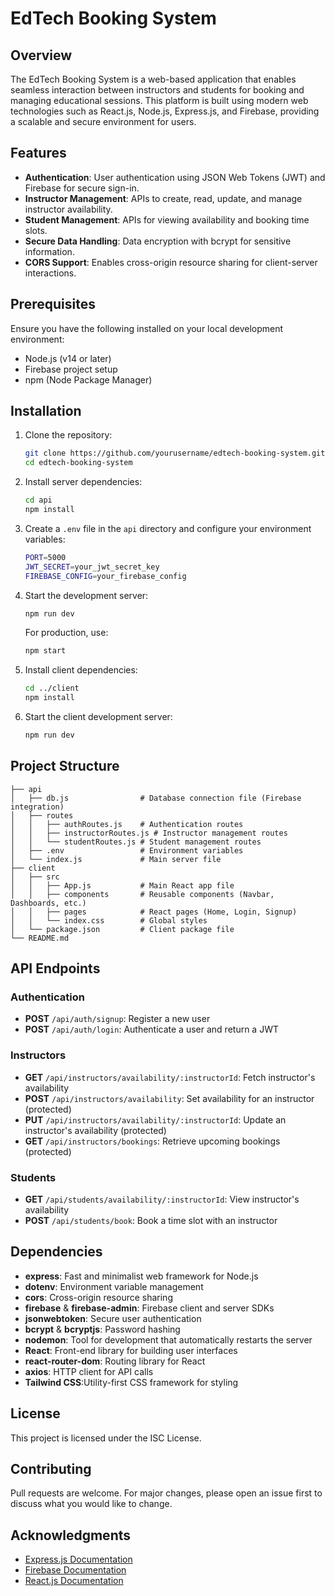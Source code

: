 # EdTech Booking System

## Overview
The EdTech Booking System is a web-based application that enables seamless interaction between instructors and students for booking and managing educational sessions. This platform is built using modern web technologies such as React.js, Node.js, Express.js, and Firebase, providing a scalable and secure environment for users.

## Features
- **Authentication**: User authentication using JSON Web Tokens (JWT) and Firebase for secure sign-in.
- **Instructor Management**: APIs to create, read, update, and manage instructor availability.
- **Student Management**: APIs for viewing availability and booking time slots.
- **Secure Data Handling**: Data encryption with bcrypt for sensitive information.
- **CORS Support**: Enables cross-origin resource sharing for client-server interactions.

## Prerequisites
Ensure you have the following installed on your local development environment:
- Node.js (v14 or later)
- Firebase project setup
- npm (Node Package Manager)

## Installation
1. Clone the repository:
   ```bash
   git clone https://github.com/yourusername/edtech-booking-system.git
   cd edtech-booking-system
   ```

2. Install server dependencies:
   ```bash
   cd api
   npm install
   ```

3. Create a `.env` file in the `api` directory and configure your environment variables:
   ```bash
   PORT=5000
   JWT_SECRET=your_jwt_secret_key
   FIREBASE_CONFIG=your_firebase_config
   ```

4. Start the development server:
   ```bash
   npm run dev
   ```
   For production, use:
   ```bash
   npm start
   ```

5. Install client dependencies:
   ```bash
   cd ../client
   npm install
   ```

6. Start the client development server:
   ```bash
   npm run dev
   ```

## Project Structure
```
├── api
│   ├── db.js                # Database connection file (Firebase integration)
│   ├── routes
│   │   ├── authRoutes.js    # Authentication routes
│   │   ├── instructorRoutes.js # Instructor management routes
│   │   └── studentRoutes.js # Student management routes
│   ├── .env                 # Environment variables
│   └── index.js             # Main server file
├── client
│   ├── src
│   │   ├── App.js           # Main React app file
│   │   ├── components       # Reusable components (Navbar, Dashboards, etc.)
│   │   ├── pages            # React pages (Home, Login, Signup)
│   │   └── index.css        # Global styles
│   └── package.json         # Client package file
└── README.md
```

## API Endpoints
### Authentication
- **POST** `/api/auth/signup`: Register a new user
- **POST** `/api/auth/login`: Authenticate a user and return a JWT

### Instructors
- **GET** `/api/instructors/availability/:instructorId`: Fetch instructor's availability
- **POST** `/api/instructors/availability`: Set availability for an instructor (protected)
- **PUT** `/api/instructors/availability/:instructorId`: Update an instructor's availability (protected)
- **GET** `/api/instructors/bookings`: Retrieve upcoming bookings (protected)

### Students
- **GET** `/api/students/availability/:instructorId`: View instructor's availability
- **POST** `/api/students/book`: Book a time slot with an instructor

## Dependencies
- **express**: Fast and minimalist web framework for Node.js
- **dotenv**: Environment variable management
- **cors**: Cross-origin resource sharing
- **firebase** & **firebase-admin**: Firebase client and server SDKs
- **jsonwebtoken**: Secure user authentication
- **bcrypt** & **bcryptjs**: Password hashing
- **nodemon**: Tool for development that automatically restarts the server
- **React**: Front-end library for building user interfaces
- **react-router-dom**: Routing library for React
- **axios**: HTTP client for API calls
- **Tailwind CSS**:Utility-first CSS framework for styling

## License
This project is licensed under the ISC License.

## Contributing
Pull requests are welcome. For major changes, please open an issue first to discuss what you would like to change.

## Acknowledgments
- [Express.js Documentation](https://expressjs.com/)
- [Firebase Documentation](https://firebase.google.com/docs)
- [React.js Documentation](https://reactjs.org/docs/getting-started.html)

